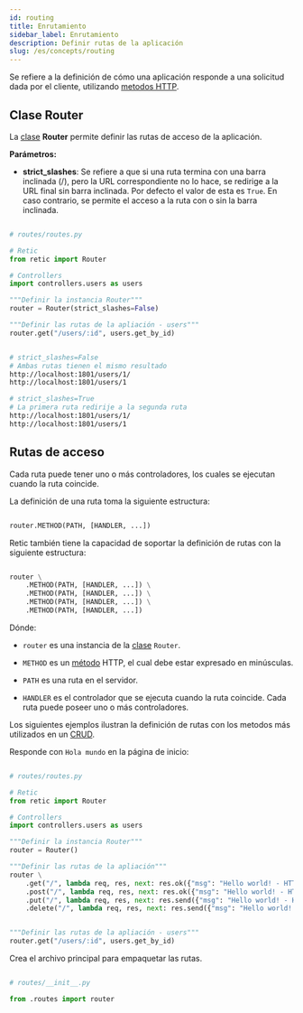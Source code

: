 ```yaml
---
id: routing
title: Enrutamiento
sidebar_label: Enrutamiento
description: Definir rutas de la aplicación
slug: /es/concepts/routing
---
```



Se refiere a la definición de cómo una aplicación responde a una solicitud dada por el cliente, utilizando [metodos HTTP](https://developer.mozilla.org/es/docs/Web/HTTP/Methods).

## Clase Router

La [clase](https://retic.land/manual/es/glossary/#clase "Glosario de Términos") **Router** permite definir las rutas de acceso de la aplicación.

**Parámetros:**

- **strict_slashes**: Se refiere a que si una ruta termina con una barra inclinada (/), pero la URL correspondiente no lo hace, se redirige a la URL final sin barra inclinada. Por defecto el valor de esta es `True`. En caso contrario, se permite el acceso a la ruta con o sin la barra inclinada.

```python

# routes/routes.py

# Retic
from retic import Router

# Controllers
import controllers.users as users

"""Definir la instancia Router"""
router = Router(strict_slashes=False)

"""Definir las rutas de la apliación - users"""
router.get("/users/:id", users.get_by_id)

```

```bash

# strict_slashes=False
# Ambas rutas tienen el mismo resultado
http://localhost:1801/users/1/
http://localhost:1801/users/1

# strict_slashes=True
# La primera ruta redirije a la segunda ruta
http://localhost:1801/users/1/
http://localhost:1801/users/1

```

## Rutas de acceso

Cada ruta puede tener uno o más controladores, los cuales se ejecutan cuando la ruta coincide.

La definición de una ruta toma la siguiente estructura:

```python

router.METHOD(PATH, [HANDLER, ...])

```

Retic también tiene la capacidad de soportar la definición de rutas con la siguiente estructura:

```python

router \
    .METHOD(PATH, [HANDLER, ...]) \
    .METHOD(PATH, [HANDLER, ...]) \
    .METHOD(PATH, [HANDLER, ...]) \
    .METHOD(PATH, [HANDLER, ...])

```

Dónde:

- `router` es una instancia de la [clase](https://retic.land/manual/es/glossary/#clase "Glosario de Términos") `Router`.

- `METHOD` es un [método](https://retic.land/manual/es/glossary/#m%C3%A9todo "Glosario de Términos") HTTP, el cual debe estar expresado en minúsculas.

- `PATH` es una ruta en el servidor.

- `HANDLER` es el controlador que se ejecuta cuando la ruta coincide. Cada ruta puede poseer uno o más controladores.

Los siguientes ejemplos ilustran la definición de rutas con los metodos más utilizados en un [CRUD](https://es.wikipedia.org/wiki/CRUD).

Responde con `Hola mundo` en la página de inicio:

```python

# routes/routes.py

# Retic
from retic import Router

# Controllers
import controllers.users as users

"""Definir la instancia Router"""
router = Router()

"""Definir las rutas de la apliación"""
router \
    .get("/", lambda req, res, next: res.ok({"msg": "Hello world! - HTTP GET"})) \
    .post("/", lambda req, res, next: res.ok({"msg": "Hello world! - HTTP POST"})) \
    .put("/", lambda req, res, next: res.send({"msg": "Hello world! - HTTP PUT"})) \
    .delete("/", lambda req, res, next: res.send({"msg": "Hello world! - HTTP DELETE"}))


"""Definir las rutas de la apliación - users"""
router.get("/users/:id", users.get_by_id)

```

Crea el archivo principal para empaquetar las rutas.

```python

# routes/__init__.py

from .routes import router

```
